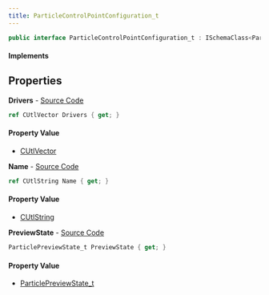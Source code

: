 ```yaml
---
title: ParticleControlPointConfiguration_t
---
```


```csharp
public interface ParticleControlPointConfiguration_t : ISchemaClass<ParticleControlPointConfiguration_t>, ISchemaField, ISchemaClass, INativeHandle
```

#### Implements

## Properties

**Drivers** - [Source Code](https://github.com/swiftly-solution/swiftlys2/blob/master/managed/src/SwiftlyS2.Generated/Schemas/Interfaces/ParticleControlPointConfiguration_t.cs#L19)

```csharp
ref CUtlVector Drivers { get; }
```

#### Property Value

- [CUtlVector](/docs/api/shared/natives/cutlvector)

**Name** - [Source Code](https://github.com/swiftly-solution/swiftlys2/blob/master/managed/src/SwiftlyS2.Generated/Schemas/Interfaces/ParticleControlPointConfiguration_t.cs#L16)

```csharp
ref CUtlString Name { get; }
```

#### Property Value

- [CUtlString](/docs/api/shared/natives/cutlstring)

**PreviewState** - [Source Code](https://github.com/swiftly-solution/swiftlys2/blob/master/managed/src/SwiftlyS2.Generated/Schemas/Interfaces/ParticleControlPointConfiguration_t.cs#L21)

```csharp
ParticlePreviewState_t PreviewState { get; }
```

#### Property Value

- [ParticlePreviewState_t](/docs/api/shared/schemadefinitions/particlepreviewstate_t)

